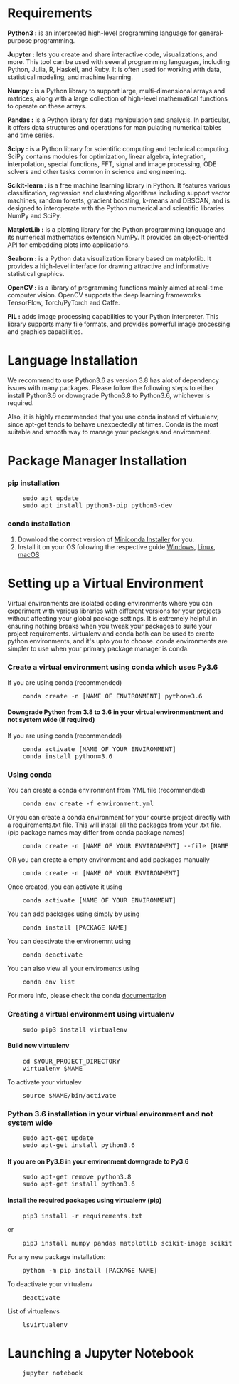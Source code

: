 # Requirements

**Python3 :** is an interpreted high-level programming language for general-purpose programming.

**Jupyter :** lets you create and share interactive code, visualizations, and more. This tool can be used with several programming languages, including Python, Julia, R, Haskell, and Ruby. It is often used for working with data, statistical modeling, and machine learning.

**Numpy :** is a Python library to support large, multi-dimensional arrays and matrices, along with a large collection of high-level mathematical functions to operate on these arrays.

**Pandas :** is a Python library for data manipulation and analysis. In particular, it offers data structures and operations for manipulating numerical tables and time series.

**Scipy :** is a Python library for scientific computing and technical computing. SciPy contains modules for optimization, linear algebra, integration, interpolation, special functions, FFT, signal and image processing, ODE solvers and other tasks common in science and engineering.

**Scikit-learn :** is a free machine learning library in Python. It features various classification, regression and clustering algorithms including support vector machines, random forests, gradient boosting, k-means and DBSCAN, and is designed to interoperate with the Python numerical and scientific libraries NumPy and SciPy.

**MatplotLib :** is a plotting library for the Python programming language and its numerical mathematics extension NumPy. It provides an object-oriented API for embedding plots into applications.

**Seaborn :** is a Python data visualization library based on matplotlib. It provides a high-level interface for drawing attractive and informative statistical graphics.

**OpenCV :** is a library of programming functions mainly aimed at real-time computer vision. OpenCV supports the deep learning frameworks TensorFlow, Torch/PyTorch and Caffe.

**PIL :** adds image processing capabilities to your Python interpreter. This library supports many file formats, and provides powerful image processing and graphics capabilities.

# Language Installation

We recommend to use Python3.6 as version 3.8 has alot of dependency issues with many packages. Please follow the following steps to either install Python3.6 or downgrade Python3.8 to Python3.6, whichever is required.

Also, it is highly recommended that you use conda instead of virtualenv, since apt-get tends to behave unexpectedly at times. Conda is the most suitable and smooth way to manage your packages and environment.

# Package Manager Installation

### pip installation

<pre>
    sudo apt update
    sudo apt install python3-pip python3-dev
</pre>

### conda installation

1.  Download the correct version of [Miniconda Installer](https://docs.conda.io/en/latest/miniconda.html) for you.
2.  Install it on your OS following the respective guide [Windows](https://conda.io/projects/conda/en/latest/user-guide/install/windows.html), [Linux](https://conda.io/projects/conda/en/latest/user-guide/install/linux.html), [macOS](https://conda.io/projects/conda/en/latest/user-guide/install/macos.html)

# Setting up a Virtual Environment

Virtual environments are isolated coding environments where you can experiment with various libraries with different versions for your projects without affecting your global package settings. It is extremely helpful in ensuring nothing breaks when you tweak your packages to suite your project requirements. virtualenv and conda both can be used to create python environments, and it's upto you to choose. conda environments are simpler to use when your primary package manager is conda.

### Create a virtual environment using conda which uses Py3.6

If you are using conda (recommended)

<pre>
    conda create -n [NAME OF ENVIRONMENT] python=3.6
</pre>

#### Downgrade Python from 3.8 to 3.6 in your virtual environmentment and not system wide (if required)

If you are using conda (recommended)

<pre>
    conda activate [NAME OF YOUR ENVIRONMENT]
    conda install python=3.6
</pre>

### Using conda

You can create a conda environment from YML file (recommended)

<pre>
    conda env create -f environment.yml
</pre>

Or you can create a conda environment for your course project directly with a requirements.txt file. This will install all the packages from your .txt file. (pip package names may differ from conda package names)

<pre>
    conda create -n [NAME OF YOUR ENVIRONMENT] --file [NAME OF YOUR .TXT FILE]
</pre>

OR you can create a empty environment and add packages manually

<pre>
    conda create -n [NAME OF YOUR ENVIRONMENT]
</pre>

Once created, you can activate it using

<pre>
    conda activate [NAME OF YOUR ENVIRONMENT]
</pre>

You can add packages using simply by using

<pre>
    conda install [PACKAGE NAME]
</pre>

You can deactivate the environemnt using

<pre>
    conda deactivate
</pre>

You can also view all your enviroments using

<pre>
    conda env list
</pre>

For more info, please check the conda [documentation](https://docs.conda.io/projects/conda/en/latest/user-guide/tasks/manage-environments.html)

### Creating a virtual environment using virtualenv

<pre>
    sudo pip3 install virtualenv
</pre>

#### Build new virtualenv

<pre>
    cd $YOUR_PROJECT_DIRECTORY
    virtualenv $NAME 
</pre>

To activate your virtualev

<pre>
    source $NAME/bin/activate
</pre>

### Python 3.6 installation in your virtual environment and not system wide

<pre>
    sudo apt-get update
    sudo apt-get install python3.6
</pre>

#### If you are on Py3.8 in your environment downgrade to Py3.6

<pre>
    sudo apt-get remove python3.8
    sudo apt-get install python3.6
</pre>

#### Install the required packages using virtualenv (pip)

<pre>
    pip3 install -r requirements.txt
</pre>

or

<pre>
    pip3 install numpy pandas matplotlib scikit-image scikit-learn==0.23.0 jupyter Pillow scipy seaborn xgboost regex catboost imageio imbalanced-learn mlxtend nltk opencv-python
</pre>

For any new package installation:

<pre>
    python -m pip install [PACKAGE NAME]
</pre>

To deactivate your virtualenv

<pre>
    deactivate
</pre>

List of virtualenvs

<pre>
    lsvirtualenv
</pre>

# Launching a Jupyter Notebook

<pre>
    jupyter notebook
</pre>
